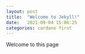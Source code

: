 ```yaml
---
layout: post
title:  "Welcome to Jekyll!"
date:   2021-09-04 15:06:25
categories: cardano first
---
```


Welcome to this page
